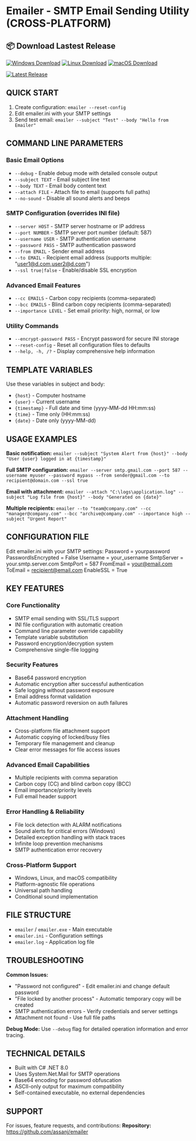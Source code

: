 # Emailer - SMTP Email Sending Utility (CROSS-PLATFORM)

## 📦 Download Lastest Release 

[![Windows Download](https://img.shields.io/badge/Windows-Download-blue?style=for-the-badge&logo=windows)](https://github.com/assanj/emailer/releases/latest/download/Emailer-Windows-*.zip)
[![Linux Download](https://img.shields.io/badge/Linux-Download-orange?style=for-the-badge&logo=linux)](https://github.com/assanj/emailer/releases/latest/download/emailer_*_amd64.deb)
[![macOS Download](https://img.shields.io/badge/macOS-Download-silver?style=for-the-badge&logo=apple)](https://github.com/assanj/emailer/releases/latest/download/Emailer-macOS-*.zip)

[![Latest Release](https://img.shields.io/github/v/release/assanj/emailer?style=for-the-badge&label=Версия)](https://github.com/assanj/emailer/releases/latest)

## QUICK START
1. Create configuration: `emailer --reset-config`
2. Edit emailer.ini with your SMTP settings
3. Send test email: `emailer --subject "Test" --body "Hello from Emailer"`

## COMMAND LINE PARAMETERS

### Basic Email Options
- `--debug` - Enable debug mode with detailed console output
- `--subject TEXT` - Email subject line text
- `--body TEXT` - Email body content text
- `--attach FILE` - Attach file to email (supports full paths)
- `--no-sound` - Disable all sound alerts and beeps

### SMTP Configuration (overrides INI file)
- `--server HOST` - SMTP server hostname or IP address
- `--port NUMBER` - SMTP server port number (default: 587)
- `--username USER` - SMTP authentication username
- `--password PASS` - SMTP authentication password
- `--from EMAIL` - Sender email address
- `--to EMAIL` - Recipient email address (supports multiple: "user1@d.com,user2@d.com")
- `--ssl true|false` - Enable/disable SSL encryption

### Advanced Email Features
- `--cc EMAILS` - Carbon copy recipients (comma-separated)
- `--bcc EMAILS` - Blind carbon copy recipients (comma-separated)
- `--importance LEVEL` - Set email priority: high, normal, or low

### Utility Commands
- `--encrypt-password PASS` - Encrypt password for secure INI storage
- `--reset-config` - Reset all configuration files to defaults
- `--help, -h, /?` - Display comprehensive help information

## TEMPLATE VARIABLES
Use these variables in subject and body:
- `{host}` - Computer hostname
- `{user}` - Current username
- `{timestamp}` - Full date and time (yyyy-MM-dd HH:mm:ss)
- `{time}` - Time only (HH:mm:ss)
- `{date}` - Date only (yyyy-MM-dd)

## USAGE EXAMPLES

**Basic notification:**
`emailer --subject "System Alert from {host}" --body "User {user} logged in at {timestamp}"`

**Full SMTP configuration:**
`emailer --server smtp.gmail.com --port 587 --username myuser --password mypass --from sender@gmail.com --to recipient@domain.com --ssl true`

**Email with attachment:**
`emailer --attach "C:\logs\application.log" --subject "Log file from {host}" --body "Generated on {date}"`

**Multiple recipients:**
`emailer --to "team@company.com" --cc "manager@company.com" --bcc "archive@company.com" --importance high --subject "Urgent Report"`

## CONFIGURATION FILE
Edit emailer.ini with your SMTP settings:
Password = yourpassword
PasswordIsEncrypted = False
Username = your_username
SmtpServer = your.smtp.server.com
SmtpPort = 587
FromEmail = your@email.com
ToEmail = recipient@email.com
EnableSSL = True


## KEY FEATURES

### Core Functionality
- SMTP email sending with SSL/TLS support
- INI file configuration with automatic creation
- Command line parameter override capability
- Template variable substitution
- Password encryption/decryption system
- Comprehensive single-file logging

### Security Features
- Base64 password encryption
- Automatic encryption after successful authentication
- Safe logging without password exposure
- Email address format validation
- Automatic password reversion on auth failures

### Attachment Handling
- Cross-platform file attachment support
- Automatic copying of locked/busy files
- Temporary file management and cleanup
- Clear error messages for file access issues

### Advanced Email Capabilities
- Multiple recipients with comma separation
- Carbon copy (CC) and blind carbon copy (BCC)
- Email importance/priority levels
- Full email header support

### Error Handling & Reliability
- File lock detection with ALARM notifications
- Sound alerts for critical errors (Windows)
- Detailed exception handling with stack traces
- Infinite loop prevention mechanisms
- SMTP authentication error recovery

### Cross-Platform Support
- Windows, Linux, and macOS compatibility
- Platform-agnostic file operations
- Universal path handling
- Conditional sound implementation

## FILE STRUCTURE
- `emailer` / `emailer.exe` - Main executable
- `emailer.ini` - Configuration settings
- `emailer.log` - Application log file

## TROUBLESHOOTING

**Common Issues:**
- "Password not configured" - Edit emailer.ini and change default password
- "File locked by another process" - Automatic temporary copy will be created
- SMTP authentication errors - Verify credentials and server settings
- Attachment not found - Use full file paths

**Debug Mode:**
Use `--debug` flag for detailed operation information and error tracing.

## TECHNICAL DETAILS
- Built with C# .NET 8.0
- Uses System.Net.Mail for SMTP operations
- Base64 encoding for password obfuscation
- ASCII-only output for maximum compatibility
- Self-contained executable, no external dependencies

## SUPPORT
For issues, feature requests, and contributions:
**Repository:** https://github.com/assanj/emailer
